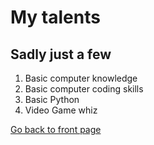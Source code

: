 # My talents

## Sadly just a few

1. Basic computer knowledge
2. Basic computer coding skills
3. Basic Python
4. Video Game whiz

[Go back to front page](./README.md)


